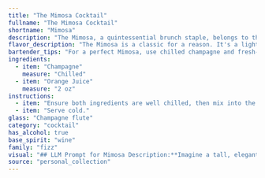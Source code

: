 ```yaml
---
title: "The Mimosa Cocktail"
fullname: "The Mimosa Cocktail"
shortname: "Mimosa"
description: "The Mimosa, a quintessential brunch staple, belongs to the **Fizz family**, characterized by the combination of sparkling wine and a citrus juice.  Its origins trace back to the late 19th century, likely originating in France, where it was initially called Buck's Fizz. "
flavor_description: "The Mimosa is a classic for a reason. It's a light and refreshing cocktail with a vibrant citrus flavor. The champagne provides a delicate effervescence and dry, yeasty notes, while the orange juice adds a burst of sweetness and tang. The combination is perfectly balanced, making it an ideal brunch or celebratory drink.  "
bartender_tips: "For a perfect Mimosa, use chilled champagne and fresh-squeezed orange juice.  A 1:1 ratio is classic, but adjust to your taste.  Gently pour the juice into the champagne to avoid excessive foaming.  Don't overfill the glass, leaving room for a garnish of orange peel or a fresh raspberry. "
ingredients:
  - item: "Champagne"
    measure: "Chilled"
  - item: "Orange Juice"
    measure: "2 oz"
instructions:
  - item: "Ensure both ingredients are well chilled, then mix into the glass."
  - item: "Serve cold."
glass: "Champagne flute"
category: "cocktail"
has_alcohol: true
base_spirit: "wine"
family: "fizz"
visual: "## LLM Prompt for Mimosa Description:**Imagine a tall, elegant champagne flute filled to the brim with a vibrant, effervescent concoction.  Describe the visual elements of this classic cocktail:*** **What color is the drink?**  Is it a pale, golden yellow, or a more vibrant, almost orange hue?* **How does the light interact with the drink?**  Does it sparkle and shimmer, reflecting the light in a myriad of tiny bubbles?* **What about the bubbles themselves?**  Are they fine and delicate, creating a constant stream of upward movement, or are they larger and more pronounced?* **Are there any layers or gradients in the drink?**  Does the orange juice blend seamlessly with the champagne, or are there distinct layers of color?* **What about the rim of the glass?**  Is it adorned with a sugared rim, or is it plain?* **What other visual details contribute to the overall impression of this drink?**  Is it a refreshing, summery delight, or does it exude a sophisticated, celebratory vibe?**Your goal is to paint a vivid picture of the Mimosa through words, capturing its essence and inviting the reader to imagine its delightful appearance.** "
source: "personal_collection"
---
```


